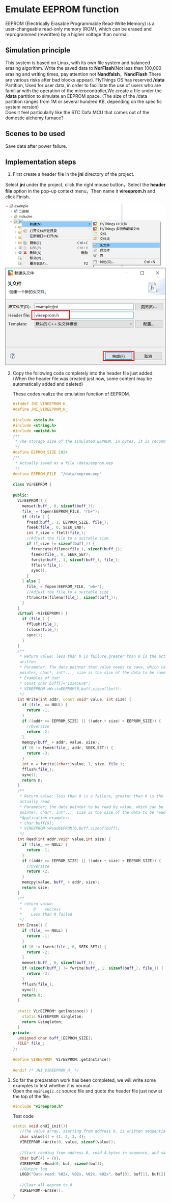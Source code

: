# Emulate EEPROM function

EEPROM (Electrically Erasable Programmable Read-Write Memory) is a user-changeable read-only memory (ROM), which can be erased and reprogrammed (rewritten) by a higher voltage than normal.
## Simulation principle
This system is based on Linux, with its own file system and balanced erasing algorithm. Write the saved data to **NorFlash**(Not less than 100,000 erasing and writing times, pay attention not **Nandfalsh**，**NandFlash** There are various risks after bad blocks appear).
FlyThings OS has reserved **/data** Partition, Used for user data, in order to facilitate the use of users who are familiar with the operation of the microcontroller,We create a file under the **/data** partition to simulate an EEPROM space.    (The size of the /data partition ranges from 1M or several hundred KB, depending on the specific system version)  
Does it feel particularly like the STC Dafa MCU that comes out of the domestic alchemy furnace?
## Scenes to be used
Save data after power failure.
## Implementation steps  
1. First create a header file in the **jni** directory of the project.

 Select **jni** under the project, click the right mouse button，Select the **header file** option in the pop-up context menu，Then name it  **vireeprom.h** and click Finish. 
   
   ![](assets/create_head_file.png)  
   ![](assets/create_head_file2.png)  

2. Copy the following code completely into the header file just added. (When the header file was created just now, some content may be automatically added and deleted)

    These codes realize the emulation function of EEPROM.
    ```c++
    #ifndef JNI_VIREEPROM_H_
    #define JNI_VIREEPROM_H_

    #include <stdio.h>
    #include <string.h>
    #include <unistd.h>
    /**
     * The storage size of the simulated EEPROM, in bytes, it is recommended not to be too large
     */
    #define EEPROM_SIZE 1024
    /**
     * Actually saved as a file /data/eeprom.eep
     */
    #define EEPROM_FILE  "/data/eeprom.eep"

    class VirEEPROM {

    public:
      VirEEPROM() {
        memset(buff_, 0, sizeof(buff_));
        file_ = fopen(EEPROM_FILE, "rb+");
        if (file_) {
          fread(buff_, 1, EEPROM_SIZE, file_);
          fseek(file_, 0, SEEK_END);
          int f_size = ftell(file_);
          //Adjust the file to a suitable size
          if (f_size != sizeof(buff_)) {
            ftruncate(fileno(file_), sizeof(buff_));
            fseek(file_, 0, SEEK_SET);
            fwrite(buff_, 1, sizeof(buff_), file_);
            fflush(file_);
            sync();
          }
        } else {
          file_ = fopen(EEPROM_FILE, "wb+");
          //Adjust the file to a suitable size
          ftruncate(fileno(file_), sizeof(buff_));
        }
      }
      virtual ~VirEEPROM() {
        if (file_) {
          fflush(file_);
          fclose(file_);
          sync();
        }
      }
      /**
       * Return value: less than 0 is failure,greater than 0 is the actual number of bytes 
       written
       * Parameter: The data pointer that value needs to save, which can be a structure 
       pointer, char*, int*..., size is the size of the data to be saved
       * Examples of use:
       * const char buff[]="12345678";
       * VIREEPROM->WriteEEPROM(0,buff,sizeof(buff);
       */
      int Write(int addr, const void* value, int size) {
        if (file_ == NULL) {
          return -1;
        }
        if ((addr >= EEPROM_SIZE) || ((addr + size) > EEPROM_SIZE)) {
          //Oversize
          return -2;
        }
        memcpy(buff_ + addr, value, size);
        if (0 != fseek(file_, addr, SEEK_SET)) {
          return -3;
        }
        int n = fwrite((char*)value, 1, size, file_);
        fflush(file_);
        sync();
        return n;
      }
      /**
       * Return value: less than 0 is a failure, greater than 0 is the number of bytes 
       actually read
       * Parameter: the data pointer to be read by value, which can be a structure
       pointer, char*, int*..., size is the size of the data to be read
       *Application examples:
       * char buff[9];
       * VIREEPROM->ReadEEPROM(0,buff,sizeof(buff);
       */
      int Read(int addr,void* value,int size) {
        if (file_ == NULL) {
          return -1;
        }
        if ((addr >= EEPROM_SIZE) || ((addr + size) > EEPROM_SIZE)) {
          //Oversize
          return -2;
        }
        memcpy(value, buff_ + addr, size);
        return size;
      }
      /**
       * return value:
       *     0    success
       *    Less than 0 failed
       */
      int Erase() {
        if (file_ == NULL) {
          return -1;
        }
        if (0 != fseek(file_, 0, SEEK_SET)) {
          return -2;
        }
        memset(buff_, 0, sizeof(buff_));
        if (sizeof(buff_) != fwrite(buff_, 1, sizeof(buff_), file_)) {
          return -3;
        }
        fflush(file_);
        sync();
        return 0;
      }

      static VirEEPROM* getInstance() {
        static VirEEPROM singleton;
        return &singleton;
      }
    private:
      unsigned char buff_[EEPROM_SIZE];
      FILE* file_;
    };

    #define VIREEPROM  VirEEPROM::getInstance()

    #endif /* JNI_VIREEPROM_H_ */

    ```

3. So far the preparation work has been completed, we will write some examples to test whether it is normal.  
   Open the `mainLogic.cc` source file and quote the header file just now at the top of the file.
   ```c++
   #include "vireeprom.h"
   ```
   
   Test code  
   ```c++
   static void onUI_init(){
      //The value array, starting from address 0, is written sequentially
      char value[4] = {1, 2, 3, 4};
      VIREEPROM->Write(0, value, sizeof(value));

      //Start reading from address 0, read 4 bytes in sequence, and save the read content in buf
      char buf[4] = {0};
      VIREEPROM->Read(0, buf, sizeof(buf));
      //Output log
      LOGD("Data read: %02x, %02x, %02x, %02x", buf[0], buf[1], buf[2], buf[3]);
      
      //Clear all eeprom to 0
      VIREEPROM->Erase();
   }
   ```
   
   
   
   